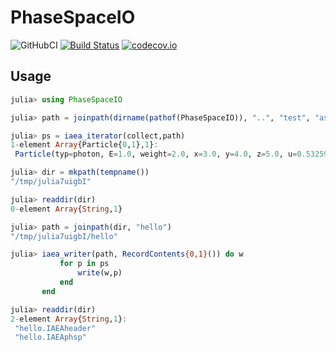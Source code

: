 # PhaseSpaceIO

![GitHubCI](https://github.com/jw3126/PhaseSpaceIO.jl/workflows/CI/badge.svg)
[![Build Status](https://travis-ci.org/jw3126/PhaseSpaceIO.jl.svg?branch=master)](https://travis-ci.org/jw3126/PhaseSpaceIO.jl)
[![codecov.io](https://codecov.io/github/jw3126/PhaseSpaceIO.jl/coverage.svg?branch=master)](http://codecov.io/github/jw3126/PhaseSpaceIO.jl?branch=master)

## Usage

```julia
julia> using PhaseSpaceIO

julia> path = joinpath(dirname(pathof(PhaseSpaceIO)), "..", "test", "assets","some_file.IAEAphsp");

julia> ps = iaea_iterator(collect,path)
1-element Array{Particle{0,1},1}:
 Particle(typ=photon, E=1.0, weight=2.0, x=3.0, y=4.0, z=5.0, u=0.53259337, v=0.3302265, w=-0.7792912, new_history=true, extra_floats=(), extra_ints=(13,))

julia> dir = mkpath(tempname())
"/tmp/julia7uigbI"

julia> readdir(dir)
0-element Array{String,1}

julia> path = joinpath(dir, "hello")
"/tmp/julia7uigbI/hello"

julia> iaea_writer(path, RecordContents{0,1}()) do w
           for p in ps
               write(w,p)
           end
       end

julia> readdir(dir)
2-element Array{String,1}:
 "hello.IAEAheader"
 "hello.IAEAphsp"
```
